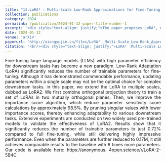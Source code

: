 ```yaml
---
title: "13.LoRA² : Multi-Scale Low-Rank Approximations for Fine-Tuning Large Language Models"
collection: publications
category: 2024
permalink: /publication/2024-01-12-paper-title-number-1
excerpt: '<div style="text-align: justify;">The paper proposes LoRA², which trains LoRAs on orthogonal planes, improves the importance score algorithm, and shows better performance than baselines in fine - tuning large language models with fewer parameters.</div>'
date: 2024-01-12
venue: 'arXiv'
paperurl: 'http://xiongyujie.cn/files/LoRA² _Multi-Scale_Low-Rank_Approximations_for_Fine-Tuning_Large_Language_Models.pdf'
citation: '<br/><div style="text-align: justify;">LoRA² :Multi-Scale Low-Rank Approximations for Fine-Tuning Large Language Models, J.-C. Zhang, Y.-J. Xiong*, X.-H. Qiu, D.-H. Zhu, C.-M. Xia, arxiv preprint, arxiv:2408.06854 (2024)</div>'
---
```


<div style="text-align: justify;">Fine-tuning large language models (LLMs) with high parameter efficiency for downstream tasks has become a new paradigm. Low-Rank Adaptation (LoRA) significantly reduces the number of trainable parameters for fine-tuning. Although it has demonstrated commendable performance, updating parameters within a single scale may not be the optimal choice for complex downstream tasks. in this paper, we extend the LoRA to multiple scales, dubbed as LoRA2. We first combine orthogonal projection theory to train a set of LoRAs in two mutually orthogonal planes. Then, we improve the importance score algorithm, which reduce parameter sensitivity score calculations by approximately 98.5%. By pruning singular values with lower importance scores, thereby enhancing adaptability to various downstream tasks. Extensive experiments are conducted on two widely used pre-trained models to validate the effectiveness of LoRA2. Results show that it significantly reduces the number of trainable parameters to just 0.72% compared to full fine-tuning, while still delivering highly impressive performance. Even when the parameters are further reduced to 0.17M, it still achieves comparable results to the baseline with 8 times more parameters. Our code is available here: https://anonymous. 4open.science/r/LoRA-2-5B4C</div>

<br/>
